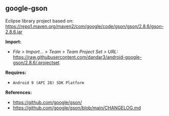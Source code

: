## google-gson

Eclipse library project based on:<br/>
https://repo1.maven.org/maven2/com/google/code/gson/gson/2.8.6/gson-2.8.6.jar

**Import:**
- _File > Import... > Team > Team Project Set > URL:_<br/>
  https://raw.githubusercontent.com/dandar3/android-google-gson/2.8.6/.projectset

**Requires:**
- `Android 9 (API 28) SDK Platform`

**References:**
- https://github.com/google/gson/
- https://github.com/google/gson/blob/main/CHANGELOG.md